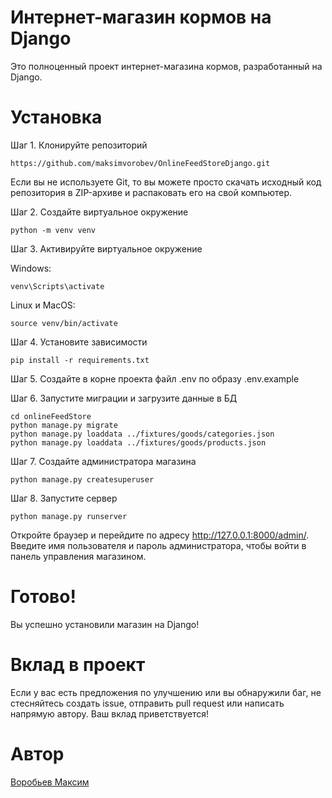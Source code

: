 # Интернет-магазин кормов на Django

Это полноценный проект интернет-магазина кормов, разработанный на Django.

# Установка

Шаг 1. Клонируйте репозиторий
```
https://github.com/maksimvorobev/OnlineFeedStoreDjango.git
```
Если вы не используете Git, то вы можете просто скачать исходный код репозитория в ZIP-архиве и распаковать его на свой компьютер.

Шаг 2. Создайте виртуальное окружение
```
python -m venv venv
```
Шаг 3. Активируйте виртуальное окружение

Windows:
```
venv\Scripts\activate
```
Linux и MacOS:
```
source venv/bin/activate
```
Шаг 4. Установите зависимости
```
pip install -r requirements.txt
```
Шаг 5. Создайте в корне проекта файл .env по образу .env.example

Шаг 6. Запустите миграции и загрузите данные в БД
```
cd onlineFeedStore
python manage.py migrate
python manage.py loaddata ../fixtures/goods/categories.json
python manage.py loaddata ../fixtures/goods/products.json
```
Шаг 7. Создайте администратора магазина
```
python manage.py createsuperuser
```
Шаг 8. Запустите сервер
```
python manage.py runserver
```
Откройте браузер и перейдите по адресу http://127.0.0.1:8000/admin/. Введите имя пользователя и пароль администратора, чтобы войти в панель управления магазином.

# Готово!
Вы успешно установили магазин на Django!

# Вклад в проект
Если у вас есть предложения по улучшению или вы обнаружили баг, не стесняйтесь создать issue, отправить pull request или написать напрямую автору. Ваш вклад приветствуется!

# Автор

[Воробьев Максим](https://github.com/maksimvorobev)